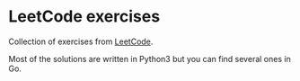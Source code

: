 # LeetCode exercises
Collection of exercises from [LeetCode](https://leetcode.com/).

Most of the solutions are written in Python3 but you can find several ones in Go.
